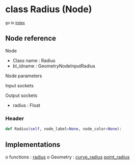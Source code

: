# class Radius (Node)

<sub>go to [index](/docs/index.md)</sub>

## Node reference

Node
 - Class name : Radius
 - bl_idname : GeometryNodeInputRadius

Node parameters

Input sockets

Output sockets
 - radius : Float

### Header

``` python
def Radius(self, node_label=None, node_color=None):
```

## Implementations

o functions : [radius](/docs/GeoNodes_classes/GLOBAL.md#radius)
o Geometry : [curve_radius](/docs/GeoNodes_classes/Geometry.md#curve_radius) [point_radius](/docs/GeoNodes_classes/Geometry.md#point_radius)


